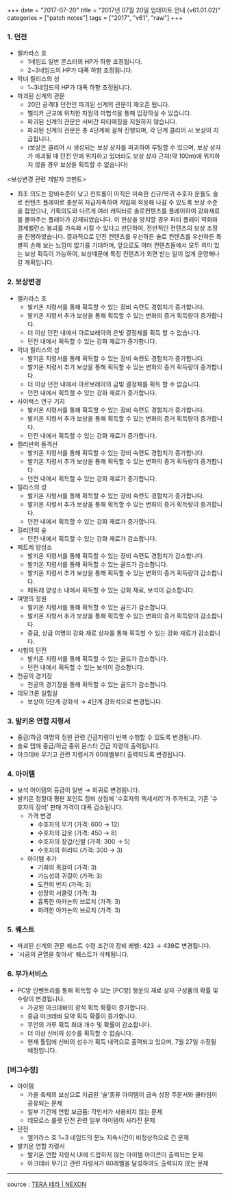 +++
date = "2017-07-20"
title = "2017년 07월 20일 업데이트 안내 (v61.01.02)"
categories = ["patch notes"]
tags = ["2017", "v61", "raw"]
+++

### 1. 던전
- 엘카라스 호
  - 1네임드 일반 몬스터의 HP가 하향 조정됩니다.
  - 2~3네임드의 HP가 대폭 하향 조정됩니다.
- 악녀 릴리스의 성
  - 1~3네임드의 HP가 대폭 하향 조정됩니다.
- 파괴된 신계의 관문
  - 20인 공격대 던전인 파괴된 신계의 관문이 재오픈 됩니다.
  - 벨리카 근교에 위치한 차원의 마법석을 통해 입장하실 수 있습니다.
  - 파괴된 신계의 관문은 서버간 파티매칭을 지원하지 않습니다.
  - 파괴된 신계의 관문은 총 4단계에 걸쳐 진행되며, 각 단계 클리어 시 보상이 지급됩니다.
  - (보상은 클리어 시 생성되는 보상 상자를 파괴하여 루팅할 수 있으며, 보상 상자가 파괴될 때 던전 안에 위치하고 있더라도 보상 상자 근처(약 100m)에 위치하지 않을 경우 보상을 획득할 수 없습니다)

<보상변경 관련 개발자 코멘트>
- 최초 의도는 장비수준이 낮고 컨트롤이 아직은 미숙한 신규/복귀 수호자 분들도 솔로 컨텐츠 플레이로 충분히 자급자족하여 게임에 적응해 나갈 수 있도록 보상 수준을 잡았으나, 기획의도와 다르게 여러 캐릭터로 솔로컨텐츠를 플레이하여 강화재료를 몰아주는 플레이가 강제되었습니다.
이 현상을 방치할 경우 파티 플레이 약화와 경제밸런스 붕괴를 가속화 시킬 수 있다고 판단하여, 전반적인 컨텐츠의 보상 조정을 진행하였습니다.
결과적으로 던전 컨텐츠를 우선하든 솔로 컨텐츠를 우선하든 특별히 손해 보는 느낌이 없기를 기대하며, 앞으로도 여러 컨텐츠들에서 모두 의미 있는 보상 획득이 가능하여, 보상때문에 특정 컨텐츠가 외면 받는 일이 없게 운영해나갈 계획입니다.

### 2. 보상변경
- 엘카라스 호
  - 발키온 지령서를 통해 획득할 수 있는 장비 숙련도 경험치가 증가합니다.
  - 발키온 지령서 추가 보상을 통해 획득할 수 있는 변화의 증거 획득량이 증가합니다.
  - 더 이상 던전 내에서 아르보레아의 은빛 결정체를 획득 할 수 없습니다.
  - 던전 내에서 획득할 수 있는 강화 재료가 증가합니다.
- 악녀 릴리스의 성
  - 발키온 지령서를 통해 획득할 수 있는 장비 숙련도 경험치가 증가합니다.
  - 발키온 지령서 추가 보상을 통해 획득할 수 있는 변화의 증거 획득량이 증가합니다.
  - 더 이상 던전 내에서 아르보레아의 금빛 결정체를 획득 할 수 없습니다.
  - 던전 내에서 획득할 수 있는 강화 재료가 증가합니다.
- 사이럭스 연구 기지
  - 발키온 지령서를 통해 획득할 수 있는 장비 숙련도 경험치가 증가합니다.
  - 발키온 지령서 추가 보상을 통해 획득할 수 있는 변화의 증거 획득량이 증가합니다.
  - 던전 내에서 획득할 수 있는 강화 재료가 증가합니다.
- 켈리반의 돌격선
  - 발키온 지령서를 통해 획득할 수 있는 장비 숙련도 경험치가 증가합니다.
  - 발키온 지령서 추가 보상을 통해 획득할 수 있는 변화의 증거 획득량이 증가합니다.
  - 던전 내에서 획득할 수 있는 강화 재료가 증가합니다.
- 릴리스의 성
  - 발키온 지령서를 통해 획득할 수 있는 장비 숙련도 경험치가 증가합니다.
  - 발키온 지령서 추가 보상을 통해 획득할 수 있는 변화의 증거 획득량이 증가합니다.
  - 던전 내에서 획득할 수 있는 강화 재료가 증가합니다.
- 길리안의 숲
  - 던전 내에서 획득할 수 있는 강화 재료가 감소합니다.
- 페트레 양성소
  - 발키온 지령서를 통해 획득할 수 있는 장비 숙련도 경험치가 감소합니다.
  - 발키온 지령서를 통해 획득할 수 있는 골드가 감소합니다.
  - 발키온 지령서 추가 보상을 통해 획득할 수 있는 변화의 증거 획득량이 감소합니다.
  - 페트레 양성소 내에서 획득할 수 있는 강화 재료, 보석이 감소합니다.
- 여명의 정원
  - 발키온 지령서를 통해 획득할 수 있는 골드가 감소합니다.
  - 발키온 지령서 추가 보상을 통해 획득할 수 있는 변화의 증거 획득량이 감소합니다.
  - 중급, 상급 여명의 강화 재료 상자를 통해 획득할 수 있는 강화 재료가 감소합니다.
- 시험의 던전
  - 발키온 지령서를 통해 획득할 수 있는 골드가 감소합니다.
  - 던전 내에서 획득할 수 있는 보석이 감소합니다.
- 천공의 경기장
  - 천공의 경기장을 통해 획득할 수 있는 골드가 감소합니다.
- 데모크론 실험실
  - 보상이 5단계 강화석 → 4단계 강화석으로 변경됩니다.

### 3. 발키온 연합 지령서
- 중급/하급 여명의 정원 관련 긴급지령이 반복 수행할 수 있도록 변경됩니다.
- 솔로 탭에 중급/하급 중위 몬스터 긴급 지령이 출력됩니다.
- 아크데바 무기고 관련 지령서가 60레벨부터 출력되도록 변경됩니다.

### 4. 아이템
- 보석 아이템의 등급이 일반 → 희귀로 변경됩니다.
- 발키온 정찰대 평판 포인트 장비 상점에 '수호자의 액세서리'가 추가되고, 기존 '수호자의 장비' 판매 가격이 대폭 감소됩니다.
  - 가격 변경
    - 수호자의 무기 (가격: 600 → 12)
    - 수호자의 갑옷 (가격: 450 → 8)
    - 수호자의 장갑/신발 (가격: 300 → 5)
    - 수호자의 허리띠 (가격: 300 → 3)
  - 아이템 추가
    - 기회의 목걸이 (가격: 3)
    - 가능성의 귀걸이 (가격: 3)
    - 도전의 반지 (가격: 3)
    - 성장의 서클릿 (가격: 3)
    - 흉폭한 아카논의 브로치 (가격: 3)
    - 화려한 아카논의 브로치 (가격: 3)

### 5. 퀘스트
- 파괴된 신계의 관문 퀘스트 수령 조건이 장비 레벨: 423 → 439로 변경됩니다.
- '시공의 균열을 찾아서' 퀘스트가 삭제됩니다.

### 6. 부가서비스
- PC방 인벤토리를 통해 획득할 수 있는 [PC방] 행운의 재료 상자 구성품의 확률 및 수량이 변경됩니다.
  - 가공된 아크데바의 광석 획득 확률이 증가합니다.
  - 중급 아크데바 묘약 획득 확률이 증가합니다.
  - 무언의 가루 획득 최대 개수 및 확률이 감소합니다.
  - 더 이상 신비의 성수를 획득할 수 없습니다.
  - 현재 툴팁에 신비의 성수가 획득 내역으로 출력되고 있으며, 7월 27일 수정될 예정입니다.

### [버그수정]
- 아이템
  - 가을 축제의 보상으로 지급된 '술'종류 아이템이 급속 성장 주문서와 쿨타임이 공유되는 문제
  - 일부 기간제 연합 보급품: 각인서가 사용되지 않는 문제
  - 데모로스 룰렛 던전 관련 일부 아이템이 사라진 문제
- 던전
  - 엘카라스 호 1~3 네임드의 분노 지속시간이 비정상적으로 긴 문제
- 발키온 연합 지령서
  - 발키온 연합 지령서 UI에 드랍하지 않는 아이템 아이콘이 출력되는 문제
  - 아크데바 무기고 관련 지령서가 60레벨을 달성하여도 출력되지 않는 문제

----

source : [TERA 테라 | NEXON](http://tera.nexon.com/news/update/view.aspx?n4articlesn=288)